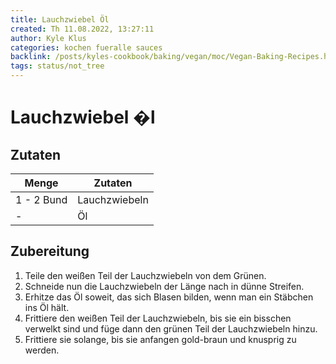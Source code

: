 ```yaml
---
title: Lauchzwiebel Öl
created: Th 11.08.2022, 13:27:11
author: Kyle Klus
categories: kochen fueralle sauces
backlink: /posts/kyles-cookbook/baking/vegan/moc/Vegan-Baking-Recipes.html
tags: status/not_tree
---
```


# Lauchzwiebel �l

## Zutaten

| Menge  | Zutaten                         |
| ------ | ------------------------------- |
| 1 - 2 Bund  | Lauchzwiebeln                            |
| - | Öl |

## Zubereitung

1. Teile den weißen Teil der Lauchzwiebeln von dem Grünen.
2. Schneide nun die Lauchzwiebeln der Länge nach in dünne Streifen.
3. Erhitze das Öl soweit, das sich Blasen bilden, wenn man ein Stäbchen ins Öl hält.
4. Frittiere den weißen Teil der Lauchzwiebeln, bis sie ein bisschen verwelkt sind und füge dann den grünen Teil der Lauchzwiebeln hinzu.
5. Frittiere sie solange, bis sie anfangen gold-braun und knusprig zu werden.

